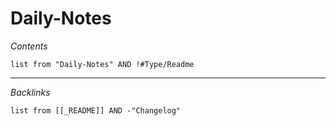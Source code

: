 # Daily-Notes

*Contents*

````dataview
list from "Daily-Notes" AND !#Type/Readme
````

---

*Backlinks*

````dataview
list from [[_README]] AND -"Changelog"
````
